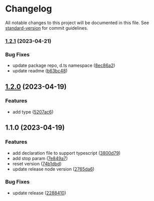 # Changelog

All notable changes to this project will be documented in this file. See [standard-version](https://github.com/conventional-changelog/standard-version) for commit guidelines.

### [1.2.1](https://github.com/duiyuan/typed.js/compare/v1.2.0...v1.2.1) (2023-04-21)


### Bug Fixes

* update package repo, d.ts namespace ([8ec86a2](https://github.com/duiyuan/typed.js/commit/8ec86a2e2c9f1310dca42099bf4fe184e674f2ad))
* update readme ([b63bc48](https://github.com/duiyuan/typed.js/commit/b63bc481b16c417733ebe5f4a3dc85c9fbe05400))

## [1.2.0](https://github.com/mattboldt/typed.js/compare/v1.1.0...v1.2.0) (2023-04-19)


### Features

* add type ([5207ac6](https://github.com/mattboldt/typed.js/commit/5207ac6c16393cc8d8b47c6f805b3161a43ecd35))

## 1.1.0 (2023-04-19)


### Features

* add declaration file to support typescript ([3800d79](https://github.com/mattboldt/typed.js/commit/3800d79deced9cd22a6d6b3d12e4e2f925ba341e))
* add stop param ([7e849a7](https://github.com/mattboldt/typed.js/commit/7e849a74494c3d8651aef518fc30224f26eb8182))
* reset version ([74b1dbd](https://github.com/mattboldt/typed.js/commit/74b1dbd04bc0f406b61a30c996c2f252646e0469))
* update release node version ([2765da6](https://github.com/mattboldt/typed.js/commit/2765da6fe4613e0bb5aaf78f156fcc87a75f0c45))


### Bug Fixes

* update release ([2288410](https://github.com/mattboldt/typed.js/commit/228841028d8a406f6af02d5ef29c4daa59581e7e))
